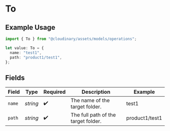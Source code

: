 # To

## Example Usage

```typescript
import { To } from "@cloudinary/assets/models/operations";

let value: To = {
  name: "test1",
  path: "product1/test1",
};
```

## Fields

| Field                               | Type                                | Required                            | Description                         | Example                             |
| ----------------------------------- | ----------------------------------- | ----------------------------------- | ----------------------------------- | ----------------------------------- |
| `name`                              | *string*                            | :heavy_check_mark:                  | The name of the target folder.      | test1                               |
| `path`                              | *string*                            | :heavy_check_mark:                  | The full path of the target folder. | product1/test1                      |